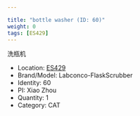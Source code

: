 ```yaml
---

title: "bottle washer (ID: 60)"
weight: 0
tags: [ES429]
---
```


洗瓶机

<!--more-->



- Location: [ES429](../../tags/es429)
- Brand/Model: Labconco-FlaskScrubber
- Identity: 60
- PI: Xiao Zhou
- Quantity: 1
- Category: CAT







